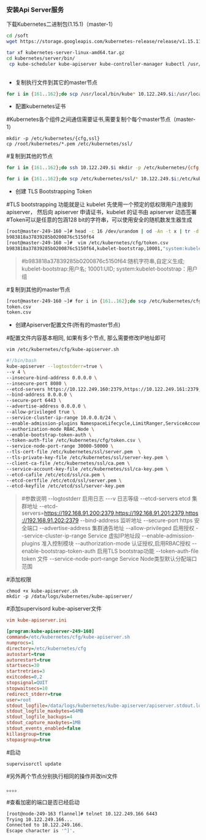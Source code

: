 ### 安装Api Server服务

下载Kubernetes二进制包(1.15.1)（master-1）

```sh
cd /soft
wget https://storage.googleapis.com/kubernetes-release/release/v1.15.11/kubernetes-server-linux-amd64.tar.gz

tar xf kubernetes-server-linux-amd64.tar.gz 
cd kubernetes/server/bin/
 cp kube-scheduler kube-apiserver kube-controller-manager kubectl /usr/local/bin/
 
```

- 复制执行文件到其它的master节点

```sh
for i in {161..162};do scp /usr/local/bin/kube* 10.122.249.$i:/usr/local/bin/;done
```

- 配置kubernetes证书

#Kubernetes各个组件之间通信需要证书,需要复制个每个master节点（master-1）

```
mkdir -p /etc/kubernetes/{cfg,ssl}
cp /root/kubernetes/*.pem /etc/kubernetes/ssl/
```

#复制到其他的节点

```sh
for i in {161..162};do ssh 10.122.249.$i mkdir -p /etc/kubernetes/{cfg,ssl};done

for i in {161..162};do scp /etc/kubernetes/ssl/* 10.122.249.$i:/etc/kubernetes/ssl/;done	
```

- 创建 TLS Bootstrapping Token

#TLS bootstrapping 功能就是让 kubelet 先使用一个预定的低权限用户连接到 apiserver，
然后向 apiserver 申请证书，kubelet 的证书由 apiserver 动态签署
#Token可以是任意的包涵128 bit的字符串，可以使用安全的随机数发生器生成

```sh
[root@master-249-160 ~]# head -c 16 /dev/urandom | od -An -t x | tr -d ' '
b983818a37839285b0200876c5150f64
[root@master-249-160 ~]#  vim /etc/kubernetes/cfg/token.csv
b983818a37839285b0200876c5150f64,kubelet-bootstrap,10001,"system:kubelet-bootstrap"
```

> #b983818a37839285b0200876c5150f64:随机字符串,自定义生成; kubelet-bootstrap:用户名; 10001:UID; system:kubelet-bootstrap：用户组

#复制到其他的master节点

```sh
[root@master-249-160 ~]# for i in {161..162};do scp /etc/kubernetes/cfg/token.csv 10.122.249.$i:/etc/kubernetes/cfg/token.csv;done
token.csv                                                                                 100%   84     0.1KB/s   00:00    
token.csv      
```

- 创建Apiserver配置文件(所有的master节点)

#配置文件内容基本相同, 如果有多个节点, 那么需要修改IP地址即可

```sh
vim /etc/kubernetes/cfg/kube-apiserver.sh

#!/bin/bash
kube-apiserver --logtostderr=true \
--v 4 \
--insecure-bind-address 0.0.0.0 \
--insecure-port 8080 \
--etcd-servers https://10.122.249.160:2379,https://10.122.249.161:2379,https://10.122.249.162:2379 \
--bind-address 0.0.0.0 \
--secure-port 6443 \
--advertise-address 0.0.0.0 \
--allow-privileged true \
--service-cluster-ip-range 10.0.0.0/24 \
--enable-admission-plugins NamespaceLifecycle,LimitRanger,ServiceAccount,ResourceQuota,NodeRestriction \
--authorization-mode RBAC,Node \
--enable-bootstrap-token-auth \
--token-auth-file /etc/kubernetes/cfg/token.csv \
--service-node-port-range 30000-50000 \
--tls-cert-file /etc/kubernetes/ssl/server.pem  \
--tls-private-key-file /etc/kubernetes/ssl/server-key.pem \
--client-ca-file /etc/kubernetes/ssl/ca.pem \
--service-account-key-file /etc/kubernetes/ssl/ca-key.pem \
--etcd-cafile /etc/etcd/ssl/ca.pem \
--etcd-certfile /etc/etcd/ssl/server.pem \
--etcd-keyfile /etc/etcd/ssl/server-key.pem
```

> #参数说明
> --logtostderr 							启用日志 
> ---v 									日志等级
> --etcd-servers 						etcd 集群地址 
> --etcd-servers=https://192.168.91.200:2379,https://192.168.91.201:2379,https://192.168.91.202:2379
> --bind-address 						监听地址 
> --secure-port https						安全端口 
> --advertise-address     				集群通告地址 
> --allow-privileged      				启用授权 
> --service-cluster-ip-range Service 			虚拟IP地址段 
> --enable-admission-plugins 				准入控制模块 
> --authorization-mode  					认证授权,启用RBAC授权
> --enable-bootstrap-token-auth 		    启用TLS bootstrap功能
> --token-auth-ﬁle 						token 文件 
> --service-node-port-range 				Service Node类型默认分配端口范围

#添加权限

```
chmod +x kube-apiserver.sh
mkdir -p /data/logs/kubernetes/kube-apiserver/
```

#添加supervisord kube-apiserver文件

```ini
vim kube-apiserver.ini

[program:kube-apiserver-249-160]
command=/etc/kubernetes/cfg/kube-apiserver.sh
numprocs=1
directory=/etc/kubernetes/cfg
autostart=true
autorestart=true
startsecs=30
startretries=3
exitcodes=0,2
stopsignal=QUIT
stopwaitsecs=10
redirect_stderr=true
user=root
stdout_logfile=/data/logs/kubernetes/kube-apiserver/apiserver.stdout.log
stdout_logfile_maxbytes=64MB
stdout_logfile_backups=4
stdout_capture_maxbytes=1MB
stdout_events_enabled=false
killasgroup=true
stopasgroup=true
```

#启动

```
supervisorctl update
```

#另外两个节点分别执行相同的操作并改ini文件

。。。。

#查看加密的端口是否已经启动

```sh
[root@node-249-163 flannel]# telnet 10.122.249.166 6443
Trying 10.122.249.166...
Connected to 10.122.249.166.
Escape character is '^]'.

```

